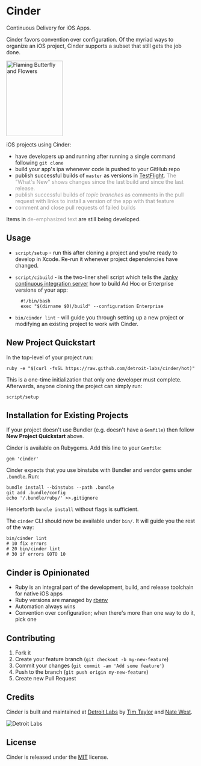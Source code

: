 # Cinder

Continuous Delivery for iOS Apps.

Cinder favors convention over configuration. Of the myriad ways to organize an iOS project, Cinder supports a subset that still gets the job done.

<a href="http://www.flickr.com/photos/cindy_cinder/6063851300/" title="Flaming Butterfly and Flowers by Cinder's, on Flickr"><img src="http://farm7.staticflickr.com/6204/6063851300_6c81f2360d.jpg" width="150" height="200" alt="Flaming Butterfly and Flowers"></a>

iOS projects using Cinder:

* have developers up and running after running a single command following `git clone`
* build your app's ipa whenever code is pushed to your GitHub repo
* publish successful builds of `master` as versions in [TestFlight](https://testflightapp.com/). <span style="color:#999">The "What's New" shows changes since the last build and since the last release.</span>
* <span style="color:#999">publish successful builds of *topic branches* as comments in the pull request with links to install a version of the app with that feature</span>
* <span style="color:#999">comment and close pull requests of failed builds</span>

Items in <span style="color:#999">de-emphasized text</span> are still being developed.

## Usage

* `script/setup` - run this after cloning a project and you're ready to develop in Xcode. Re-run it whenever project dependencies have changed.

* `script/cibuild` - is the two-liner shell script which tells the [Janky continuous integration server](https://github.com/github/janky) how to build Ad Hoc or Enterprise versions of your app:

        #!/bin/bash
        exec "$(dirname $0)/build" --configuration Enterprise

* `bin/cinder lint` - will guide you through setting up a new project or modifying an existing project to work with Cinder.


## New Project Quickstart

In the top-level of your project run:

    ruby -e "$(curl -fsSL https://raw.github.com/detroit-labs/cinder/hot)"

This is a one-time initialization that only one developer must complete. Afterwards, anyone cloning the project can simply run:

    script/setup

## Installation for Existing Projects

If your project doesn't use Bundler (e.g. doesn't have a `Gemfile`) then follow **New Project Quickstart** above.

Cinder is available on Rubygems. Add this line to your `Gemfile`:

    gem 'cinder'

Cinder expects that you use binstubs with Bundler and vendor gems under `.bundle`. Run:

    bundle install --binstubs --path .bundle
    git add .bundle/config
    echo '/.bundle/ruby/' >>.gitignore
    
Henceforth `bundle install` without flags is sufficient.

The `cinder` CLI should now be available under `bin/`. It will guide you the rest of the way:

    bin/cinder lint
    # 10 fix errors
    # 20 bin/cinder lint
    # 30 if errors GOTO 10

## Cinder is Opinionated

* Ruby is an integral part of the development, build, and
  release toolchain for native iOS apps
* Ruby versions are managed by [rbenv](https://github.com/sstephenson/rbenv)
* Automation always wins
* Convention over configuration; when there's more than one way to do it, pick one

## Contributing

1. Fork it
2. Create your feature branch (`git checkout -b my-new-feature`)
3. Commit your changes (`git commit -am 'Add some feature'`)
4. Push to the branch (`git push origin my-new-feature`)
5. Create new Pull Request

## Credits

Cinder is built and maintained at [Detroit Labs](http://detroitlabs.com) by [Tim Taylor](http://github.com/toolbear) and [Nate West](http://github.com/nwest).

![Detroit Labs](http://i.imgur.com/OgGhz1U.png)

## License

Cinder is released under the [MIT](http://opensource.org/licenses/MIT) license.
